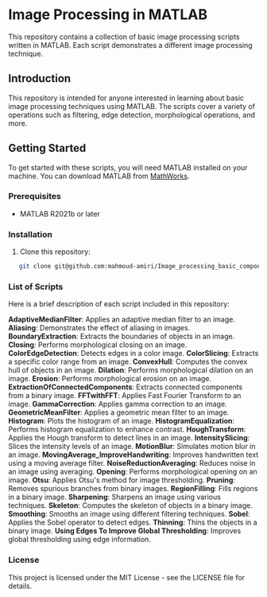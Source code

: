 # Image Processing in MATLAB

This repository contains a collection of basic image processing scripts written in MATLAB. Each script demonstrates a different image processing technique.

## Introduction

This repository is intended for anyone interested in learning about basic image processing techniques using MATLAB. The scripts cover a variety of operations such as filtering, edge detection, morphological operations, and more.

## Getting Started

To get started with these scripts, you will need MATLAB installed on your machine. You can download MATLAB from [MathWorks](https://www.mathworks.com/products/matlab.html).

### Prerequisites

- MATLAB R2021b or later

### Installation

1. Clone this repository:
```bash
   git clone git@github.com:mahmoud-amiri/Image_processing_basic_component.git
```

### List of Scripts

Here is a brief description of each script included in this repository:

**AdaptiveMedianFilter**: Applies an adaptive median filter to an image.
**Aliasing**: Demonstrates the effect of aliasing in images.
**BoundaryExtraction**: Extracts the boundaries of objects in an image.
**Closing**: Performs morphological closing on an image.
**ColorEdgeDetection**: Detects edges in a color image.
**ColorSlicing**: Extracts a specific color range from an image.
**ConvexHull**: Computes the convex hull of objects in an image.
**Dilation**: Performs morphological dilation on an image.
**Erosion**: Performs morphological erosion on an image.
**ExtractionOfConnectedComponents**: Extracts connected components from a binary image.
**FFTwithFFT**: Applies Fast Fourier Transform to an image.
**GammaCorrection**: Applies gamma correction to an image.
**GeometricMeanFilter**: Applies a geometric mean filter to an image.
**Histogram**: Plots the histogram of an image.
**HistogramEqualization**: Performs histogram equalization to enhance contrast.
**HoughTransform**: Applies the Hough transform to detect lines in an image.
**IntensitySlicing**: Slices the intensity levels of an image.
**MotionBlur**: Simulates motion blur in an image.
**MovingAverage_ImproveHandwriting**: Improves handwritten text using a moving average filter.
**NoiseReductionAveraging**: Reduces noise in an image using averaging.
**Opening**: Performs morphological opening on an image.
**Otsu**: Applies Otsu's method for image thresholding.
**Pruning**: Removes spurious branches from binary images.
**RegionFilling**: Fills regions in a binary image.
**Sharpening**: Sharpens an image using various techniques.
**Skeleton**: Computes the skeleton of objects in a binary image.
**Smoothing**: Smooths an image using different filtering techniques.
**Sobel**: Applies the Sobel operator to detect edges.
**Thinning**: Thins the objects in a binary image.
**Using Edges To Improve Global Thresholding**: Improves global thresholding using edge information.

### License

This project is licensed under the MIT License - see the LICENSE file for details.
